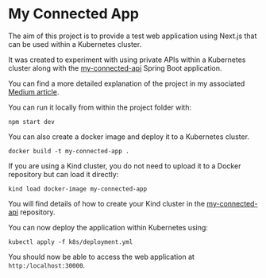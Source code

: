 # My Connected App
The aim of this project is to provide a test web
application using Next.js that can be used within a
Kubernetes cluster.

It was created to experiment with using private APIs
within a Kubernetes cluster along with the 
[my-connected-api](https://github.com/MartinHodges/my-connected-apis)
Spring Boot application.

You can find a more detailed explanation of the project in my associated [Medium article](https://medium.com/@martin.hodges/how-to-access-your-apis-from-next-js-within-kubernetes-86677770f941).

You can run it locally from within the project folder with:
```
npm start dev
```

You can also create a docker image and deploy it to a
Kubernetes cluster.
```
docker build -t my-connected-app .
```
If you are using a Kind cluster, you do not need to upload
it to a Docker repository but can load it directly:
```
kind load docker-image my-connected-app
```

You will find details of how to create your Kind cluster in 
the [my-connected-api](https://github.com/MartinHodges/my-connected-apis) repository.

You can now deploy the application within Kubernetes using:
```
kubectl apply -f k8s/deployment.yml
```

You should now be able to access the web application at
`http:/localhost:30000`.
